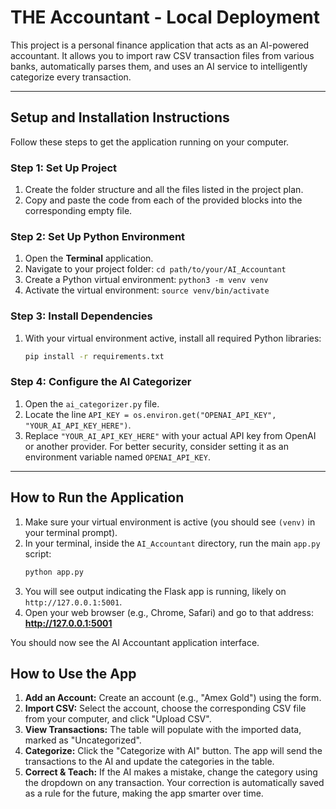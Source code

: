 # THE Accountant - Local Deployment

This project is a personal finance application that acts as an AI-powered accountant. It allows you to import raw CSV transaction files from various banks, automatically parses them, and uses an AI service to intelligently categorize every transaction.

---

## Setup and Installation Instructions

Follow these steps to get the application running on your computer.

### Step 1: Set Up Project
1.  Create the folder structure and all the files listed in the project plan.
2.  Copy and paste the code from each of the provided blocks into the corresponding empty file.

### Step 2: Set Up Python Environment
1.  Open the **Terminal** application.
2.  Navigate to your project folder: `cd path/to/your/AI_Accountant`
3.  Create a Python virtual environment: `python3 -m venv venv`
4.  Activate the virtual environment: `source venv/bin/activate`

### Step 3: Install Dependencies
1.  With your virtual environment active, install all required Python libraries:
    ```bash
    pip install -r requirements.txt
    ```

### Step 4: Configure the AI Categorizer
1.  Open the `ai_categorizer.py` file.
2.  Locate the line `API_KEY = os.environ.get("OPENAI_API_KEY", "YOUR_AI_API_KEY_HERE")`.
3.  Replace `"YOUR_AI_API_KEY_HERE"` with your actual API key from OpenAI or another provider. For better security, consider setting it as an environment variable named `OPENAI_API_KEY`.

---

## How to Run the Application

1.  Make sure your virtual environment is active (you should see `(venv)` in your terminal prompt).
2.  In your terminal, inside the `AI_Accountant` directory, run the main `app.py` script:
    ```bash
    python app.py
    ```
3.  You will see output indicating the Flask app is running, likely on `http://127.0.0.1:5001`.
4.  Open your web browser (e.g., Chrome, Safari) and go to that address: **http://127.0.0.1:5001**

You should now see the AI Accountant application interface.

## How to Use the App
1.  **Add an Account:** Create an account (e.g., "Amex Gold") using the form.
2.  **Import CSV:** Select the account, choose the corresponding CSV file from your computer, and click "Upload CSV".
3.  **View Transactions:** The table will populate with the imported data, marked as "Uncategorized".
4.  **Categorize:** Click the "Categorize with AI" button. The app will send the transactions to the AI and update the categories in the table.
5.  **Correct & Teach:** If the AI makes a mistake, change the category using the dropdown on any transaction. Your correction is automatically saved as a rule for the future, making the app smarter over time.

